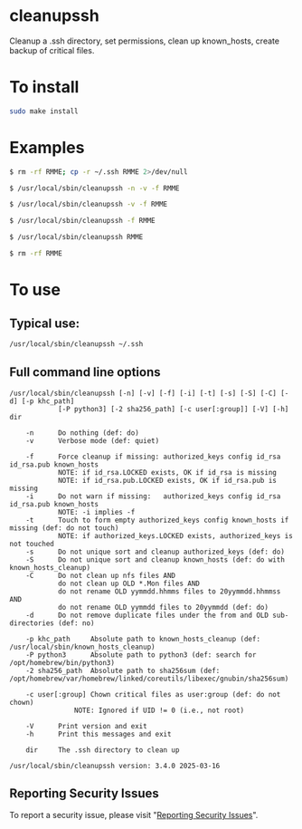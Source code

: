 # cleanupssh

Cleanup a .ssh directory, set permissions, clean up known_hosts, create backup of critical files.


# To install

```sh
sudo make install
```


# Examples

```sh
$ rm -rf RMME; cp -r ~/.ssh RMME 2>/dev/null

$ /usr/local/sbin/cleanupssh -n -v -f RMME

$ /usr/local/sbin/cleanupssh -v -f RMME

$ /usr/local/sbin/cleanupssh -f RMME

$ /usr/local/sbin/cleanupssh RMME

$ rm -rf RMME
```


# To use

## Typical use:

```sh
/usr/local/sbin/cleanupssh ~/.ssh
```


## Full command line options


```
/usr/local/sbin/cleanupssh [-n] [-v] [-f] [-i] [-t] [-s] [-S] [-C] [-d] [-p khc_path]
			[-P python3] [-2 sha256_path] [-c user[:group]] [-V] [-h] dir

    -n		Do nothing (def: do)
    -v		Verbose mode (def: quiet)

    -f		Force cleanup if missing: authorized_keys config id_rsa id_rsa.pub known_hosts
		    NOTE: if id_rsa.LOCKED exists, OK if id_rsa is missing
		    NOTE: if id_rsa.pub.LOCKED exists, OK if id_rsa.pub is missing
    -i		Do not warn if missing:   authorized_keys config id_rsa id_rsa.pub known_hosts
		    NOTE: -i implies -f
    -t		Touch to form empty authorized_keys config known_hosts if missing (def: do not touch)
		    NOTE: if authorized_keys.LOCKED exists, authorized_keys is not touched
    -s		Do not unique sort and cleanup authorized_keys (def: do)
    -S		Do not unique sort and cleanup known_hosts (def: do with known_hosts_cleanup)
    -C		Do not clean up nfs files AND
		    do not clean up OLD *.Mon files AND
		    do not rename OLD yymmdd.hhmms files to 20yymmdd.hhmmss AND
		    do not rename OLD yymmdd files to 20yymmdd (def: do)
    -d		Do not remove duplicate files under the from and OLD sub-directories (def: no)

    -p khc_path		Absolute path to known_hosts_cleanup (def: /usr/local/sbin/known_hosts_cleanup)
    -P python3		Absolute path to python3 (def: search for /opt/homebrew/bin/python3)
    -2 sha256_path	Absolute path to sha256sum (def: /opt/homebrew/var/homebrew/linked/coreutils/libexec/gnubin/sha256sum)

    -c user[:group]	Chown critical files as user:group (def: do not chown)
			    NOTE: Ignored if UID != 0 (i.e., not root)

    -V		Print version and exit
    -h		Print this messages and exit

    dir		The .ssh directory to clean up

/usr/local/sbin/cleanupssh version: 3.4.0 2025-03-16
```


## Reporting Security Issues

To report a security issue, please visit "[Reporting Security Issues](https://github.com/lcn2/cleanupssh/security/policy)".
